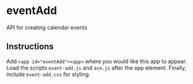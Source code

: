 # eventAdd
API for creating calendar events

## Instructions
Add ```<app id="eventAdd"><app>``` where you would like this app to appear. Load the scripts ```event-add.js``` and ```ace.js``` after the app element. Finally, include ```event-add.css``` for styling.
